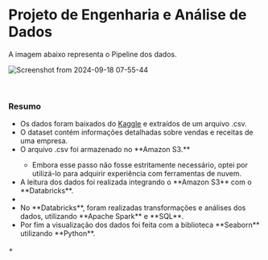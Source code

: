 <h1>Projeto de Engenharia e Análise de Dados</h1>
<p>A imagem abaixo representa o Pipeline dos dados.</p>

![Screenshot from 2024-09-18 07-55-44](https://github.com/user-attachments/assets/9aed1e49-c3e5-421b-952c-3c6574800aaf)

<br>
<h3>Resumo</h3>
<ul>
  <li>Os dados foram baixados do <a href="https://www.kaggle.com/datasets/abdullah0a/retail-sales-data-with-seasonal-trends-and-marketing">Kaggle</a> e extraídos de um arquivo .csv.</li>
  <li>O dataset contém informações detalhadas sobre vendas e receitas de uma empresa.</li>
  <li>O arquivo .csv foi armazenado no **Amazon S3.**</li>
    <ul>
      <li>Embora esse passo não fosse estritamente necessário, optei por utilizá-lo para adquirir experiência com ferramentas de nuvem.</li>
    </ul>
  <li>A leitura dos dados foi realizada integrando o **Amazon S3** com o **Databricks**.<li>
  <li>No **Databricks**, foram realizadas transformações e análises dos dados, utilizando **Apache Spark** e **SQL**.</li>
    <li>Por fim a visualização dos dados foi feita com a biblioteca **Seaborn** utilizando **Python**.</li>
</ul>+
